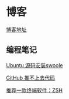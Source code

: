 # 博客

[博客地址](https://zhumengyangi.github.io/note/#/)



## 编程笔记

[Ubuntu 源码安装swoole](https://github.com/zhumengyangi/note/blob/main/docs/Ubuntu-swoole.md)

[GitHub 推不上去代码](https://github.com/zhumengyangi/note/blob/main/docs/Github.md)

[推荐一款终端软件：ZSH](https://github.com/zhumengyangi/note/blob/main/docs/zsh.md)